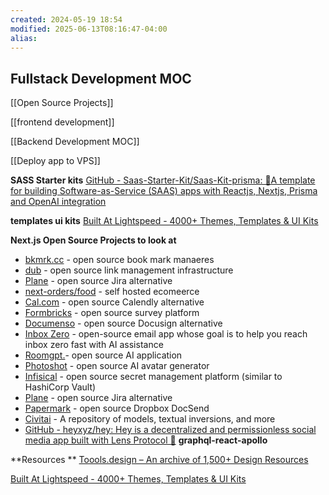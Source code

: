 ```yaml
---
created: 2024-05-19 18:54
modified: 2025-06-13T08:16:47-04:00
alias: 
---
```

## Fullstack Development MOC

[[Open Source Projects]]

[[frontend development]]

[[Backend Development MOC]]

[[Deploy app to VPS]]

**SASS Starter kits**
[GitHub - Saas-Starter-Kit/Saas-Kit-prisma: 🚀A template for building Software-as-Service (SAAS) apps with Reactjs, Nextjs, Prisma and OpenAI integration](https://github.com/Saas-Starter-Kit/Saas-Kit-prisma)

**templates ui kits**
[Built At Lightspeed - 4000+ Themes, Templates & UI Kits](https://www.builtatlightspeed.com/)


**Next.js Open Source Projects to look at**

- [bkmrk.cc](https://github.com/gokulkrishh/bmrk.cc) - open source book mark manaeres
- [dub](https://github.com/dubinc/dub) - open source link management infrastructure
- [Plane](https://github.com/makeplane/plane) - open source Jira alternative
- [next-orders/food](https://github.com/next-orders/food) - self hosted ecomeerce
- [Cal.com](https://github.com/calcom/cal.com) - open source Calendly alternative
- [Formbricks](https://github.com/formbricks/formbricks) - open source survey platform
- [Documenso](https://github.com/documenso/documenso) - open source Docusign alternative
- [Inbox Zero](https://github.com/elie222/inbox-zero) - open-source email app whose goal is to help you reach inbox zero fast with AI assistance
- [Roomgpt.](https://github.com/Nutlope/roomGPT)- open source AI application
- [Photoshot](https://github.com/shinework/photoshot) - open source AI avatar generator
- [Infisical](https://github.com/Infisical/infisical) - open source secret management platform (similar to HashiCorp Vault)
- [Plane](https://github.com/makeplane/plane) - open source Jira alternative
- [Papermark](https://github.com/mfts/papermark) - open source Dropbox DocSend 
- [Civitai](https://github.com/civitai/civitai) - A repository of models, textual inversions, and more
- [GitHub - heyxyz/hey: Hey is a decentralized and permissionless social media app built with Lens Protocol 🌿](https://github.com/heyxyz/hey) **graphql-react-apollo**

**Resources **
[Toools.design – An archive of 1,500+ Design Resources](https://www.toools.design/)

[Built At Lightspeed - 4000+ Themes, Templates & UI Kits](https://www.builtatlightspeed.com/)